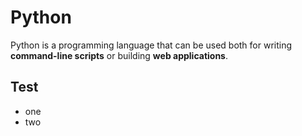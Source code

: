 # Python

Python is a programming language that can be used both for writing **command-line scripts** or building **web applications**.

## Test

* one 
* two